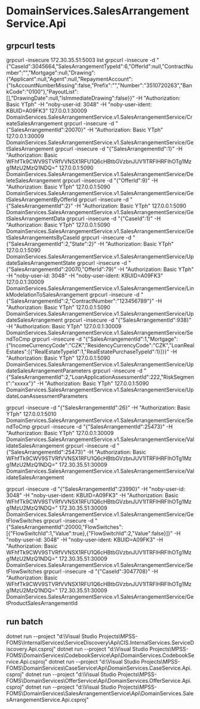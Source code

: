 ﻿# DomainServices.SalesArrangementService.Api

## grpcurl tests
grpcurl -insecure 172.30.35.51:5003 list
grpcurl -insecure -d "{\"CaseId\":3045664,\"SalesArrangementTypeId\":6,\"OfferId\":null,\"ContractNumber\":\"\",\"Mortgage\":null,\"Drawing\":{\"Applicant\":null,\"Agent\":null,\"RepaymentAccount\":{\"IsAccountNumberMissing\":false,\"Prefix\":\"\",\"Number\":\"3510720263\",\"BankCode\":\"0100\"},\"PayoutList\":[],\"DrawingDate\":null,\"IsImmediateDrawing\":false}}" -H "Authorization: Basic YTph" -H "noby-user-id: 3048" -H "noby-user-ident: KBUID=A09FK3" 127.0.0.1:30009 DomainServices.SalesArrangementService.v1.SalesArrangementService/CreateSalesArrangement
grpcurl -insecure -d "{\"SalesArrangementId\":20070}" -H "Authorization: Basic YTph" 127.0.0.1:30009 DomainServices.SalesArrangementService.v1.SalesArrangementService/GetSalesArrangement
grpcurl -insecure -d "{\"SalesArrangementId\":1}" -H "Authorization: Basic WFhfTk9CWV9STVRfVVNSX1RFU1Q6cHBtbGVzbnJUV1lTRFlHRFIhOTg1Mzg1MzU2MzQ1NDQ=" 127.0.0.1:5090 DomainServices.SalesArrangementService.v1.SalesArrangementService/DeleteSalesArrangement
grpcurl -insecure -d "{\"OfferId\":9}" -H "Authorization: Basic YTph" 127.0.0.1:5090 DomainServices.SalesArrangementService.v1.SalesArrangementService/GetSalesArrangementByOfferId
grpcurl -insecure -d "{\"SalesArrangementId\":2}" -H "Authorization: Basic YTph" 127.0.0.1:5090 DomainServices.SalesArrangementService.v1.SalesArrangementService/GetSalesArrangementData
grpcurl -insecure -d "{\"CaseId\":1}" -H "Authorization: Basic YTph" 127.0.0.1:5090 DomainServices.SalesArrangementService.v1.SalesArrangementService/GetSalesArrangementsByCaseId
grpcurl -insecure -d "{\"SalesArrangementId\":2,\"State\":2}" -H "Authorization: Basic YTph" 127.0.0.1:5090 DomainServices.SalesArrangementService.v1.SalesArrangementService/UpdateSalesArrangementState
grpcurl -insecure -d "{\"SalesArrangementId\":20070,\"OfferId\":79}" -H "Authorization: Basic YTph" -H "noby-user-id: 3048" -H "noby-user-ident: KBUID=A09FK3" 127.0.0.1:30009 DomainServices.SalesArrangementService.v1.SalesArrangementService/LinkModelationToSalesArrangement
grpcurl -insecure -d "{\"SalesArrangementId\":2,\"ContractNumber\":\"123456789\"}" -H "Authorization: Basic YTph" 127.0.0.1:5090 DomainServices.SalesArrangementService.v1.SalesArrangementService/UpdateSalesArrangement
grpcurl -insecure -d "{\"SalesArrangementId\":938}" -H "Authorization: Basic YTph" 127.0.0.1:30009 DomainServices.SalesArrangementService.v1.SalesArrangementService/SendToCmp
grpcurl -insecure -d "{\"SalesArrangementId\":1,\"Mortgage\":{\"IncomeCurrencyCode\":\"CZK\",\"ResidencyCurrencyCode\":\"CZK\",\"LoanRealEstates\":[{\"RealEstateTypeId\":1,\"RealEstatePurchaseTypeId\":1}]}}" -H "Authorization: Basic YTph" 127.0.0.1:5090 DomainServices.SalesArrangementService.v1.SalesArrangementService/UpdateSalesArrangementParameters
grpcurl -insecure -d "{\"SalesArrangementId\":2,\"LoanApplicationAssessmentId\":222,\"RiskSegment\":\"xxxxx\"}" -H "Authorization: Basic YTph" 127.0.0.1:5090 DomainServices.SalesArrangementService.v1.SalesArrangementService/UpdateLoanAssessmentParameters

grpcurl -insecure -d "{\"SalesArrangementId\":26}" -H "Authorization: Basic YTph" 127.0.0.1:5010 DomainServices.SalesArrangementService.v1.SalesArrangementService/SendToCmp
grpcurl -insecure -d "{\"SalesArrangementId\":25473}" -H "Authorization: Basic YTph" 127.0.0.1:30009 DomainServices.SalesArrangementService.v1.SalesArrangementService/ValidateSalesArrangement
grpcurl -insecure -d "{\"SalesArrangementId\":25473}" -H "Authorization: Basic WFhfTk9CWV9STVRfVVNSX1RFU1Q6cHBtbGVzbnJUV1lTRFlHRFIhOTg1Mzg1MzU2MzQ1NDQ=" 172.30.35.51:30009 DomainServices.SalesArrangementService.v1.SalesArrangementService/ValidateSalesArrangement

grpcurl -insecure -d "{\"SalesArrangementId\":23990}" -H "noby-user-id: 3048" -H "noby-user-ident: KBUID=A09FK3" -H "Authorization: Basic WFhfTk9CWV9STVRfVVNSX1RFU1Q6cHBtbGVzbnJUV1lTRFlHRFIhOTg1Mzg1MzU2MzQ1NDQ=" 172.30.35.51:30009 DomainServices.SalesArrangementService.v1.SalesArrangementService/GetFlowSwitches
grpcurl -insecure -d "{\"SalesArrangementId\":20000,\"FlowSwitches\":[{\"FlowSwitchId\":1,\"Value\":true},{\"FlowSwitchId\":2,\"Value\":false}]}" -H "noby-user-id: 3048" -H "noby-user-ident: KBUID=A09FK3" -H "Authorization: Basic WFhfTk9CWV9STVRfVVNSX1RFU1Q6cHBtbGVzbnJUV1lTRFlHRFIhOTg1Mzg1MzU2MzQ1NDQ=" 172.30.35.51:30009 DomainServices.SalesArrangementService.v1.SalesArrangementService/SetFlowSwitches
grpcurl -insecure -d "{\"CaseId\":3047708}" -H "Authorization: Basic WFhfTk9CWV9STVRfVVNSX1RFU1Q6cHBtbGVzbnJUV1lTRFlHRFIhOTg1Mzg1MzU2MzQ1NDQ=" 172.30.35.51:30009 DomainServices.SalesArrangementService.v1.SalesArrangementService/GetProductSalesArrangementId

## run batch
dotnet run --project "d:\Visual Studio Projects\MPSS-FOMS\InternalServices\ServiceDiscovery\Api\CIS.InternalServices.ServiceDiscovery.Api.csproj"
dotnet run --project "d:\Visual Studio Projects\MPSS-FOMS\DomainServices\CodebookService\Api\DomainServices.CodebookService.Api.csproj"
dotnet run --project "d:\Visual Studio Projects\MPSS-FOMS\DomainServices\CaseService\Api\DomainServices.CaseService.Api.csproj"
dotnet run --project "d:\Visual Studio Projects\MPSS-FOMS\DomainServices\OfferService\Api\DomainServices.OfferService.Api.csproj"
dotnet run --project "d:\Visual Studio Projects\MPSS-FOMS\DomainServices\SalesArrangementService\Api\DomainServices.SalesArrangementService.Api.csproj"


